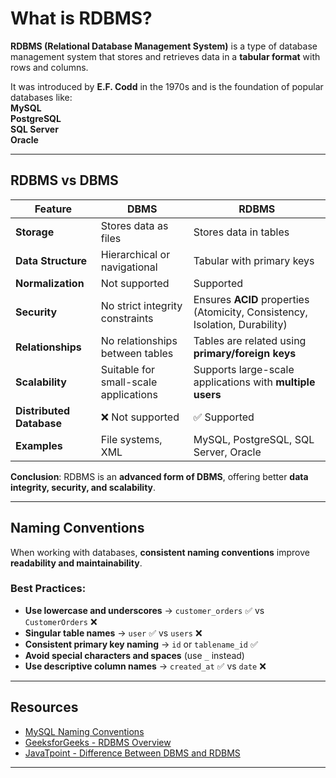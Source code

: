 #  What is RDBMS?

**RDBMS (Relational Database Management System)** is a type of database management system that stores and retrieves data in a **tabular format** with rows and columns.  

It was introduced by **E.F. Codd** in the 1970s and is the foundation of popular databases like:  
 **MySQL**  
 **PostgreSQL**  
 **SQL Server**  
 **Oracle**  

---

##  RDBMS vs DBMS

| Feature | **DBMS** | **RDBMS** |
|---------|---------|----------|
| **Storage** | Stores data as files | Stores data in tables |
| **Data Structure** | Hierarchical or navigational | Tabular with primary keys |
| **Normalization** | Not supported | Supported |
| **Security** | No strict integrity constraints | Ensures **ACID** properties (Atomicity, Consistency, Isolation, Durability) |
| **Relationships** | No relationships between tables | Tables are related using **primary/foreign keys** |
| **Scalability** | Suitable for small-scale applications | Supports large-scale applications with **multiple users** |
| **Distributed Database** | ❌ Not supported | ✅ Supported |
| **Examples** | File systems, XML | MySQL, PostgreSQL, SQL Server, Oracle |

**Conclusion**: RDBMS is an **advanced form of DBMS**, offering better **data integrity, security, and scalability**.

---

##  Naming Conventions

When working with databases, **consistent naming conventions** improve **readability and maintainability**.  

###  Best Practices:
- **Use lowercase and underscores** → `customer_orders` ✅ vs `CustomerOrders` ❌  
- **Singular table names** → `user` ✅ vs `users` ❌  
- **Consistent primary key naming** → `id` or `tablename_id` ✅  
- **Avoid special characters and spaces** (use `_` instead)  
- **Use descriptive column names** → `created_at` ✅ vs `date` ❌
---

## Resources

-  [MySQL Naming Conventions](https://medium.com/@centizennationwide/mysql-naming-conventions-e3a6f6219efe)
-  [GeeksforGeeks - RDBMS Overview](https://www.geeksforgeeks.org/rdbms-full-form/)  
-  [JavaTpoint - Difference Between DBMS and RDBMS](https://www.javatpoint.com/difference-between-dbms-and-rdbms)  

---

